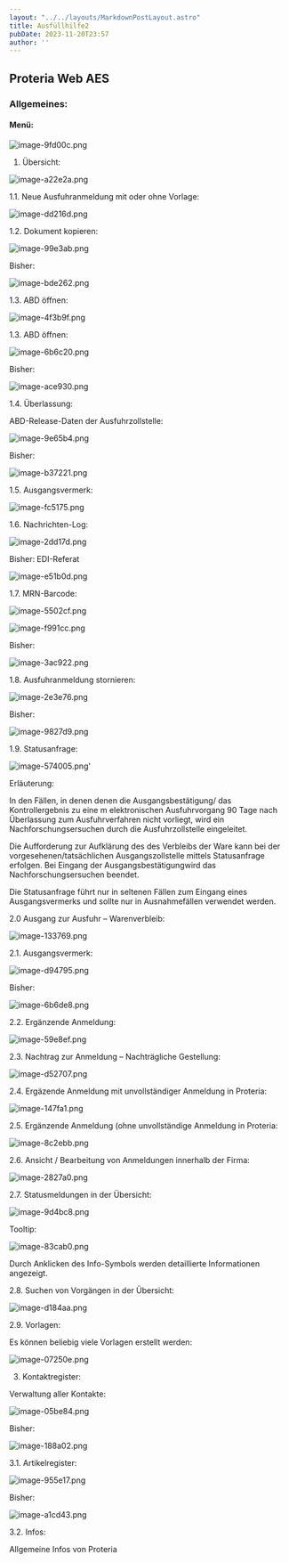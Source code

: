 ```yaml
---
layout: "../../layouts/MarkdownPostLayout.astro"
title: Ausfüllhilfe2
pubDate: 2023-11-20T23:57
author: ''
---
```


## **Proteria Web AES**

### Allgemeines:

#### Menü:

![image-9fd00c.png](../../images/tutorials/image-9fd00c.png)

1. Übersicht:

![image-a22e2a.png](../../images/tutorials/image-a22e2a.png)

1.1. Neue Ausfuhranmeldung mit oder ohne Vorlage:

![image-dd216d.png](../../images/tutorials/image-dd216d.png)

1.2. Dokument kopieren:

![image-99e3ab.png](../../images/tutorials/image-99e3ab.png)

Bisher:

![image-bde262.png](../../images/tutorials/image-bde262.png)

1.3. ABD öffnen:

![image-4f3b9f.png](../../images/tutorials/image-4f3b9f.png)

1.3. ABD öffnen:

![image-6b6c20.png](../../images/tutorials/image-6b6c20.png)

Bisher:

![image-ace930.png](../../images/tutorials/image-ace930.png)

1.4. Überlassung:

ABD-Release-Daten der Ausfuhrzollstelle:

![image-9e65b4.png](../../images/tutorials/image-9e65b4.png)

Bisher:

![image-b37221.png](../../images/tutorials/image-b37221.png)

1.5. Ausgangsvermerk:

![image-fc5175.png](../../images/tutorials/image-fc5175.png)

1.6. Nachrichten-Log:

![image-2dd17d.png](../../images/tutorials/image-2dd17d.png)

Bisher: EDI-Referat

![image-e51b0d.png](../../images/tutorials/image-e51b0d.png)

1.7. MRN-Barcode:

![image-5502cf.png](../../images/tutorials/image-5502cf.png)

![image-f991cc.png](../../images/tutorials/image-f991cc.png)

Bisher:

![image-3ac922.png](../../images/tutorials/image-3ac922.png)

1.8. Ausfuhranmeldung stornieren:

![image-2e3e76.png](../../images/tutorials/image-2e3e76.png)

Bisher:

![image-9827d9.png](../../images/tutorials/image-9827d9.png)

1.9. Statusanfrage:

![image-574005.png](../../images/tutorials/image-574005.png)'

Erläuterung:

In den Fällen, in denen denen die Ausgangsbestätigung/ das Kontrollergebnis zu eine m elektronischen Ausfuhrvorgang 90 Tage nach Überlassung zum Ausfuhrverfahren nicht vorliegt, wird ein Nachforschungsersuchen durch die Ausfuhrzollstelle eingeleitet.

Die Aufforderung zur Aufklärung des des Verbleibs der Ware kann bei der vorgesehenen/tatsächlichen Ausgangszollstelle mittels Statusanfrage erfolgen. Bei Eingang der Ausgangsbestätigungwird das Nachforschungsersuchen beendet.

Die Statusanfrage führt nur in seltenen Fällen zum Eingang eines Ausgangsvermerks und sollte nur in Ausnahmefällen verwendet werden.

2\.0 Ausgang zur Ausfuhr – Warenverbleib:

![image-133769.png](../../images/tutorials/image-133769.png)

2.1. Ausgangsvermerk:

![image-d94795.png](../../images/tutorials/image-d94795.png)

Bisher:

![image-6b6de8.png](../../images/tutorials/image-6b6de8.png)

2.2. Ergänzende Anmeldung:

![image-59e8ef.png](../../images/tutorials/image-59e8ef.png)

2.3. Nachtrag zur Anmeldung – Nachträgliche Gestellung:

![image-d52707.png](../../images/tutorials/image-d52707.png)

2.4. Ergäzende Anmeldung mit unvollständiger Anmeldung in Proteria:

![image-147fa1.png](../../images/tutorials/image-147fa1.png)

2.5. Ergänzende Anmeldung (ohne unvollständige Anmeldung in Proteria:

![image-8c2ebb.png](../../images/tutorials/image-8c2ebb.png)

2.6. Ansicht / Bearbeitung von Anmeldungen innerhalb der Firma:

![image-2827a0.png](../../images/tutorials/image-2827a0.png)

2.7. Statusmeldungen in der Übersicht:

![image-9d4bc8.png](../../images/tutorials/image-9d4bc8.png)

Tooltip:

![image-83cab0.png](../../images/tutorials/image-83cab0.png)

Durch Anklicken des Info-Symbols werden detaillierte Informationen angezeigt.

2.8. Suchen von Vorgängen in der Übersicht:

![image-d184aa.png](../../images/tutorials/image-d184aa.png)

2.9. Vorlagen:

Es können beliebig viele Vorlagen erstellt werden:

![image-07250e.png](../../images/tutorials/image-07250e.png)

3. Kontaktregister:

Verwaltung aller Kontakte:

![image-05be84.png](../../images/tutorials/image-05be84.png)

Bisher:

![image-188a02.png](../../images/tutorials/image-188a02.png)

3.1. Artikelregister:

![image-955e17.png](../../images/tutorials/image-955e17.png)

Bisher:

![image-a1cd43.png](../../images/tutorials/image-a1cd43.png)

3.2. Infos:

Allgemeine Infos von Proteria